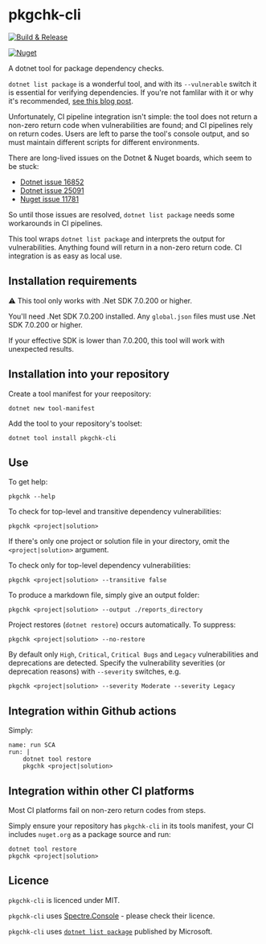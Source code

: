 # pkgchk-cli

[![Build & Release](https://github.com/tonycknight/pkgchk-cli/actions/workflows/build.yml/badge.svg)](https://github.com/tonycknight/pkgchk-cli/actions/workflows/build.yml)

[![Nuget](https://img.shields.io/nuget/v/pkgchk-cli)](https://www.nuget.org/packages/pkgchk-cli/)

A dotnet tool for package dependency checks.

`dotnet list package` is a wonderful tool, and with its `--vulnerable` switch it is essential for verifying dependencies. If you're not famlilar with it or why it's recommended, [see this blog post](https://devblogs.microsoft.com/nuget/how-to-scan-nuget-packages-for-security-vulnerabilities/).

Unfortunately, CI pipeline integration isn't simple: the tool does not return a non-zero return code when vulnerabilities are found; and CI pipelines rely on return codes. Users are left to parse the tool's console output, and so must maintain different scripts for different environments.

There are long-lived issues on the Dotnet & Nuget boards, which seem to be stuck:
- [Dotnet issue 16852](https://github.com/dotnet/sdk/issues/16852)
- [Dotnet issue 25091](https://github.com/dotnet/sdk/issues/25091)
- [Nuget issue 11781](https://github.com/NuGet/Home/issues/11781)

So until those issues are resolved, `dotnet list package` needs some workarounds in CI pipelines.

This tool wraps `dotnet list package` and interprets the output for vulnerabilities. Anything found will return in a non-zero return code. CI integration is as easy as local use.

## Installation requirements

:warning: This tool only works with .Net SDK 7.0.200 or higher. 

You'll need .Net SDK 7.0.200 installed. Any `global.json` files must use .Net SDK 7.0.200 or higher.

If your effective SDK is lower than 7.0.200, this tool will work with unexpected results.

## Installation into your repository

Create a tool manifest for your reepository:

```dotnet new tool-manifest```

Add the tool to your repository's toolset:

```dotnet tool install pkgchk-cli```

## Use

To get help:

```pkgchk --help```

To check for top-level and transitive dependency vulnerabilities:

```pkgchk <project|solution>```

If there's only one project or solution file in your directory, omit the `<project|solution>` argument.


To check only for top-level dependency vulnerabilities:

```pkgchk <project|solution> --transitive false```


To produce a markdown file, simply give an output folder:

```pkgchk <project|solution> --output ./reports_directory```


Project restores (`dotnet restore`) occurs automatically. To suppress:

```pkgchk <project|solution> --no-restore```


By default only `High`, `Critical`, `Critical Bugs` and `Legacy` vulnerabilities and deprecations are detected. Specify the vulnerability severities (or deprecation reasons) with ``--severity`` switches, e.g.

```pkgchk <project|solution> --severity Moderate --severity Legacy```

## Integration within Github actions

Simply:

```
name: run SCA
run: |
    dotnet tool restore    
    pkgchk <project|solution>
```

## Integration within other CI platforms

Most CI platforms fail on non-zero return codes from steps. 

Simply ensure your repository has `pkgchk-cli` in its tools manifest, your CI includes `nuget.org` as a package source and run:

```
dotnet tool restore
pkgchk <project|solution>
```


## Licence

`pkgchk-cli` is licenced under MIT.

`pkgchk-cli` uses [Spectre.Console](https://spectreconsole.net/) - please check their licence.

`pkgchk-cli` uses [`dotnet list package`](https://learn.microsoft.com/en-us/dotnet/core/tools/dotnet-list-package) published by Microsoft.
